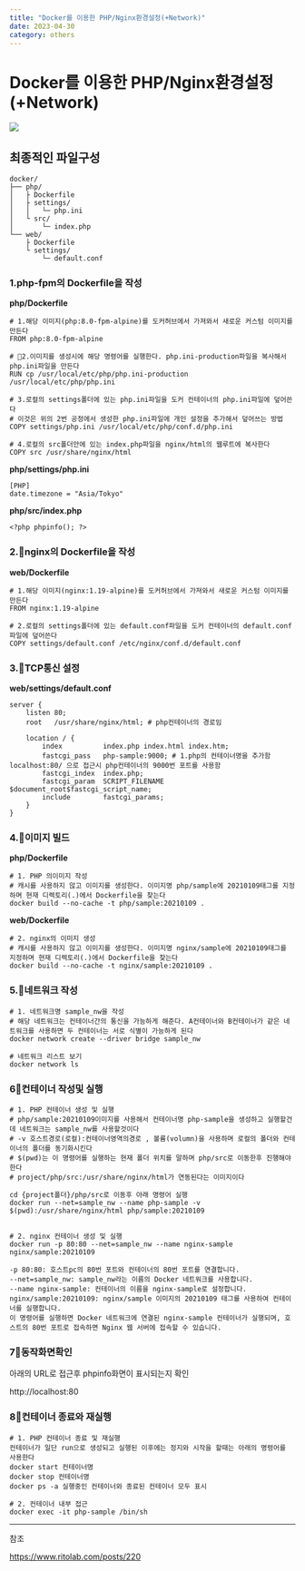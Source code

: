 ```yaml
---
title: "Docker를 이용한 PHP/Nginx환경설정(+Network)"
date: 2023-04-30
category: others
---
```


# Docker를 이용한 PHP/Nginx환경설정(+Network)

![](/storage/20230503001118120272.jpg)

## **최종적인 파일구성**

```
docker/
├── php/
│   ├ Dockerfile
│   ├ settings/
│   │   └─ php.ini
│   └ src/
│       └─ index.php
└── web/
    ├ Dockerfile
    └ settings/
        └─ default.conf
```

### 1.php-fpm의 Dockerfile을 작성

**php/Dockerfile**

```
# 1.해당 이미지(php:8.0-fpm-alpine)를 도커허브에서 가져와서 새로운 커스텀 이미지를 만든다
FROM php:8.0-fpm-alpine

# 2.이미지를 생성시에 해당 명령어를 실행한다. php.ini-production파일을 복사해서 php.ini파일을 만든다
RUN cp /usr/local/etc/php/php.ini-production /usr/local/etc/php/php.ini

# 3.로컬의 settings폴더에 있는 php.ini파일을 도커 컨테이너의 php.ini파일에 덮어쓴다
# 이것은 위의 2번 공정에서 생성한 php.ini파일에 개인 설정을 추가해서 덮어쓰는 방법
COPY settings/php.ini /usr/local/etc/php/conf.d/php.ini

# 4.로컬의 src폴더안에 있는 index.php파일을 nginx/html의 웹루트에 복사한다
COPY src /usr/share/nginx/html
```

**php/settings/php.ini**

```
[PHP]
date.timezone = "Asia/Tokyo"
```

**php/src/index.php**

```
<?php phpinfo(); ?>
```

### 2.nginx의 Dockerfile을 작성

**web/Dockerfile**

```
# 1.해당 이미지(nginx:1.19-alpine)를 도커허브에서 가져와서 새로운 커스텀 이미지를 만든다
FROM nginx:1.19-alpine

# 2.로컬의 settings폴더에 있는 default.conf파일을 도커 컨테이너의 default.conf파일에 덮어쓴다
COPY settings/default.conf /etc/nginx/conf.d/default.conf
```

### 3.TCP통신 설정

**web/settings/default.conf**

```
server {
    listen 80;
    root   /usr/share/nginx/html; # php컨테이너의 경로임

    location / {
        index          index.php index.html index.htm;
        fastcgi_pass   php-sample:9000; # 1.php의 컨테이너명을 추가함 localhost:80/ 으로 접근시 php컨테이너의 9000번 포트를 사용함
        fastcgi_index  index.php;
        fastcgi_param  SCRIPT_FILENAME $document_root$fastcgi_script_name;
        include        fastcgi_params;
    }
}
```

### 4.이미지 빌드

**php/Dockerfile**

```
# 1. PHP 의이미지 작성 
# 캐시를 사용하지 않고 이미지를 생성한다. 이미지명 php/sample에 20210109태그를 지정하며 현재 디렉토리(.)에서 Dockerfile을 찾는다
docker build --no-cache -t php/sample:20210109 .
```

**web/Dockerfile**

```
# 2. nginx의 이미지 생성
# 캐시를 사용하지 않고 이미지를 생성한다. 이미지명 nginx/sample에 20210109태그를 지정하며 현재 디렉토리(.)에서 Dockerfile을 찾는다
docker build --no-cache -t nginx/sample:20210109 .
```

### 5.네트워크 작성

```
# 1. 네트워크명 sample_nw을 작성
# 해당 네트워크는 컨테이너간의 통신을 가능하게 해준다. A컨테이너와 B컨테이너가 같은 네트워크를 사용하면 두 컨테이너는 서로 식별이 가능하게 된다
docker network create --driver bridge sample_nw

# 네트워크 리스트 보기
docker network ls
```

### 6컨테이너 작성및 실행

```
# 1. PHP 컨테이너 생성 및 실행 
# php/sample:20210109이미지를 사용해서 컨테이너명 php-sample을 생성하고 실행할건데 네트워크는 sample_nw를 사용할것이다  
# -v 호스트경로(로컬):컨테이너영역의경로 , 볼륨(volumn)을 사용하며 로컬의 폴더와 컨테이너의 폴더를 동기화시킨다
# $(pwd)는 이 명령어를 실행하는 현재 폴더 위치를 말하며 php/src로 이동한후 진행해야한다 
# project/php/src:/usr/share/nginx/html가 연동된다는 이미지이다 
 
cd {project폴더}/php/src로 이동후 아래 명령어 실행
docker run --net=sample_nw --name php-sample -v $(pwd):/usr/share/nginx/html php/sample:20210109


# 2. nginx 컨테이너 생성 및 실행
docker run -p 80:80 --net=sample_nw --name nginx-sample nginx/sample:20210109

-p 80:80: 호스트pc의 80번 포트와 컨테이너의 80번 포트를 연결합니다.
--net=sample_nw: sample_nw라는 이름의 Docker 네트워크를 사용합니다.
--name nginx-sample: 컨테이너의 이름을 nginx-sample로 설정합니다.
nginx/sample:20210109: nginx/sample 이미지의 20210109 태그를 사용하여 컨테이너를 실행합니다.
이 명령어를 실행하면 Docker 네트워크에 연결된 nginx-sample 컨테이너가 실행되며, 호스트의 80번 포트로 접속하면 Nginx 웹 서버에 접속할 수 있습니다.
```

### 7동작화면확인

아래의 URL로 접근후 phpinfo화면이 표시되는지 확인

http://localhost:80

### 8컨테이너 종료와 재실행

```
# 1. PHP 컨테이너 종료 및 재실행 
컨테이너가 일단 run으로 생성되고 실행된 이후에는 정지와 시작을 할때는 아래의 명령어를 사용한다
docker start 컨테이너명
docker stop 컨테이너명
docker ps -a 실행중인 컨테이너와 종료된 컨테이너 모두 표시

# 2. 컨테이너 내부 접근
docker exec -it php-sample /bin/sh
```

---

참조

https://www.ritolab.com/posts/220

